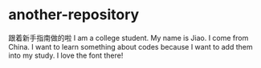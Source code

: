 # another-repository
跟着新手指南做的啦
I am a college student. My name is Jiao. I come from China. 
I want to learn something about codes because I want to add them into my study.
I love the font there!
